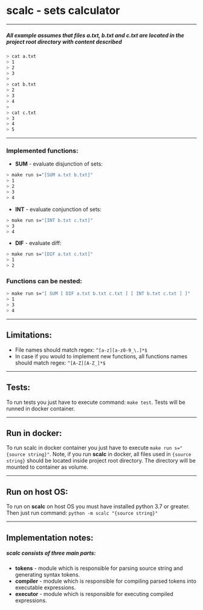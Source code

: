 # **scalc** - sets calculator

-----

##### All example assumes that files *a.txt*, *b.txt* and *c.txt* are located in the project root directory with content described
```sh
> cat a.txt
> 1
> 2
> 3
>
> cat b.txt
> 2
> 3
> 4
>
> cat c.txt
> 3
> 4
> 5
```

-----

### Implemented functions:
  - **SUM** - evaluate disjunction of sets:
 ```sh
 > make run s="[SUM a.txt b.txt]"
 > 1
 > 2
 > 3
 > 4
 ```

- **INT** - evaluate conjunction of sets:
 ```sh
 > make run s="[INT b.txt c.txt]"
 > 3
 > 4
 ```

- **DIF** - evaluate diff:
 ```sh
 > make run s="[DIF a.txt c.txt]"
 > 1
 > 2
 ```

### Functions can be nested:

```sh
> make run s="[ SUM [ DIF a.txt b.txt c.txt ] [ INT b.txt c.txt ] ]"
> 1
> 3
> 4
```

-----

## Limitations:

- File names should match regex: `^[a-z][a-z0-9_\.]*$`
- In case if you would to implement new functions, all functions names should match regex: `^[A-Z][A-Z_]*$`

-----

## Tests:
To run tests you just have to execute command: `make test`. Tests will be runned in docker container.

-----

## Run in docker:
To run scalc in docker container you just have to execute `make run s="{source string}"`.
Note, if you run **scalc** in docker, all files used in `{source string}` should be located inside project root directory. The directory will be mounted to container as volume.

-----

## Run on host OS:
To run on **scalc** on host OS you must have installed python 3.7 or greater.
Then just run command: `python -m scalc "{source string}"`

-----

## Implementation notes:

##### **scalc** consists of three main parts:
- **tokens** - module which is responsible for parsing source string and generating syntax tokens.
- **compiler** - module which is responsible for compiling parsed tokens into executable expressions.
- **executor** - module which is responsible for executing compiled expressions.
